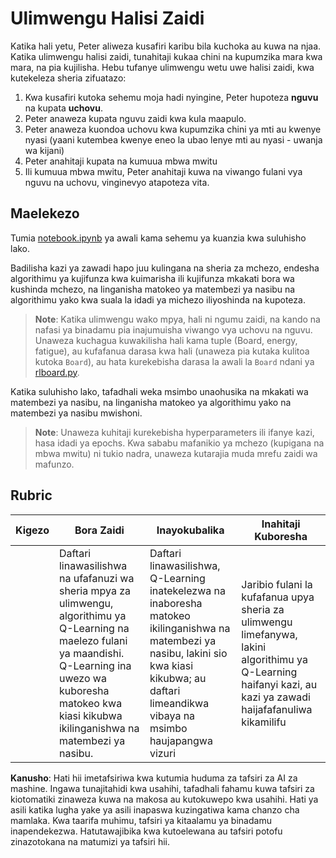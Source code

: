 # Ulimwengu Halisi Zaidi

Katika hali yetu, Peter aliweza kusafiri karibu bila kuchoka au kuwa na njaa. Katika ulimwengu halisi zaidi, tunahitaji kukaa chini na kupumzika mara kwa mara, na pia kujilisha. Hebu tufanye ulimwengu wetu uwe halisi zaidi, kwa kutekeleza sheria zifuatazo:

1. Kwa kusafiri kutoka sehemu moja hadi nyingine, Peter hupoteza **nguvu** na kupata **uchovu**.
2. Peter anaweza kupata nguvu zaidi kwa kula maapulo.
3. Peter anaweza kuondoa uchovu kwa kupumzika chini ya mti au kwenye nyasi (yaani kutembea kwenye eneo la ubao lenye mti au nyasi - uwanja wa kijani)
4. Peter anahitaji kupata na kumuua mbwa mwitu
5. Ili kumuua mbwa mwitu, Peter anahitaji kuwa na viwango fulani vya nguvu na uchovu, vinginevyo atapoteza vita.
## Maelekezo

Tumia [notebook.ipynb](../../../../8-Reinforcement/1-QLearning/notebook.ipynb) ya awali kama sehemu ya kuanzia kwa suluhisho lako.

Badilisha kazi ya zawadi hapo juu kulingana na sheria za mchezo, endesha algorithimu ya kujifunza kwa kuimarisha ili kujifunza mkakati bora wa kushinda mchezo, na linganisha matokeo ya matembezi ya nasibu na algorithimu yako kwa suala la idadi ya michezo iliyoshinda na kupoteza.

> **Note**: Katika ulimwengu wako mpya, hali ni ngumu zaidi, na kando na nafasi ya binadamu pia inajumuisha viwango vya uchovu na nguvu. Unaweza kuchagua kuwakilisha hali kama tuple (Board, energy, fatigue), au kufafanua darasa kwa hali (unaweza pia kutaka kulitoa kutoka `Board`), au hata kurekebisha darasa la awali la `Board` ndani ya [rlboard.py](../../../../8-Reinforcement/1-QLearning/rlboard.py).

Katika suluhisho lako, tafadhali weka msimbo unaohusika na mkakati wa matembezi ya nasibu, na linganisha matokeo ya algorithimu yako na matembezi ya nasibu mwishoni.

> **Note**: Unaweza kuhitaji kurekebisha hyperparameters ili ifanye kazi, hasa idadi ya epochs. Kwa sababu mafanikio ya mchezo (kupigana na mbwa mwitu) ni tukio nadra, unaweza kutarajia muda mrefu zaidi wa mafunzo.
## Rubric

| Kigezo | Bora Zaidi                                                                                                                                                                                             | Inayokubalika                                                                                                                                                                                | Inahitaji Kuboresha                                                                                                                          |
| -------- | ----------------------------------------------------------------------------------------------------------------------------------------------------------------------------------------------------- | --------------------------------------------------------------------------------------------------------------------------------------------------------------------------------------- | ------------------------------------------------------------------------------------------------------------------------------------------ |
|          | Daftari linawasilishwa na ufafanuzi wa sheria mpya za ulimwengu, algorithimu ya Q-Learning na maelezo fulani ya maandishi. Q-Learning ina uwezo wa kuboresha matokeo kwa kiasi kikubwa ikilinganishwa na matembezi ya nasibu. | Daftari linawasilishwa, Q-Learning inatekelezwa na inaboresha matokeo ikilinganishwa na matembezi ya nasibu, lakini sio kwa kiasi kikubwa; au daftari limeandikwa vibaya na msimbo haujapangwa vizuri | Jaribio fulani la kufafanua upya sheria za ulimwengu limefanywa, lakini algorithimu ya Q-Learning haifanyi kazi, au kazi ya zawadi haijafafanuliwa kikamilifu |

**Kanusho**:
Hati hii imetafsiriwa kwa kutumia huduma za tafsiri za AI za mashine. Ingawa tunajitahidi kwa usahihi, tafadhali fahamu kuwa tafsiri za kiotomatiki zinaweza kuwa na makosa au kutokuwepo kwa usahihi. Hati ya asili katika lugha yake ya asili inapaswa kuzingatiwa kama chanzo cha mamlaka. Kwa taarifa muhimu, tafsiri ya kitaalamu ya binadamu inapendekezwa. Hatutawajibika kwa kutoelewana au tafsiri potofu zinazotokana na matumizi ya tafsiri hii.